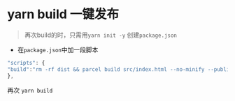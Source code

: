 
# yarn build 一键发布

> 再次build的时，只需用`yarn init -y` 创建`package.json`

- 在`package.json`中加一段脚本

```JavaScript
"scripts": {
"build":"rm -rf dist && parcel build src/index.html --no-minify --public-url ./"
},
```

再次 `yarn build`
